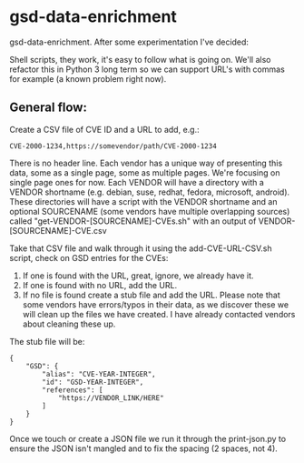 # gsd-data-enrichment

gsd-data-enrichment. After some experimentation I've decided:

Shell scripts, they work, it's easy to follow what is going on. We'll also refactor this in Python 3 long term so we can support URL's with commas for example (a known problem right now).

## General flow:

Create a CSV file of CVE ID and a URL to add, e.g.:

```
CVE-2000-1234,https://somevendor/path/CVE-2000-1234
```

There is no header line. Each vendor has a unique way of presenting this data, some as a single page, some as multiple pages. We're focusing on single page ones for now. Each VENDOR will have a directory with a VENDOR shortname (e.g. debian, suse, redhat, fedora, microsoft, android). These directories will have a script with the VENDOR shortname and an optional SOURCENAME (some vendors have multiple overlapping sources) called "get-VENDOR-[SOURCENAME]-CVEs.sh" with an output of VENDOR-[SOURCENAME]-CVE.csv

Take that CSV file and walk through it using the add-CVE-URL-CSV.sh script, check on GSD entries for the CVEs:

1. If one is found with the URL, great, ignore, we already have it.
2. If one is found with no URL, add the URL.
3. If no file is found create a stub file and add the URL. Please note that some vendors have errors/typos in their data, as we discover these we will clean up the files we have created. I have already contacted vendors about cleaning these up.

The stub file will be:

```
{
    "GSD": {
        "alias": "CVE-YEAR-INTEGER",
        "id": "GSD-YEAR-INTEGER",
        "references": [
            "https://VENDOR_LINK/HERE"
        ]
    }
}
```

Once we touch or create a JSON file we run it through the print-json.py to ensure the JSON isn't mangled and to fix the spacing (2 spaces, not 4).
